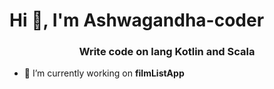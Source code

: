 <h1 align="left">Hi 👋, I'm Ashwagandha-coder</h1>
<h3 align="center">Write code on lang Kotlin and Scala</h3>

- 🔭 I’m currently working on **filmListApp**

